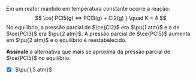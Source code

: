 Em um reator mantido em temperatura constante ocorre a reação:
$$
    \ce{ PCl5(g) <=> PCl3(g) + Cl2(g) } \quad K = 4
$$
No equilíbrio, a pressão parcial de $\ce{Cl2}$ era $\pu{1 atm}$ e a de $\ce{PCl3}$ era $\pu{2 atm}$. A pressão parcial de $\ce{PCl5}$ aumenta em $\pu{2 atm}$ e o equilíbrio é reestabelecido.

**Assinale** a alternativa que mais se aproxima da pressão parcial de $\ce{PCl5}$ no equilíbrio.

- [x] $\pu{1,5 atm}$

